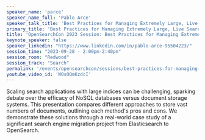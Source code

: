 ```yaml
---
speaker_name: 'parce'
speaker_name_full: 'Pablo Arce'
speaker_talk_title: 'Best Practices for Managing Extremely Large, Live Search Indices'
primary_title: 'Best Practices for Managing Extremely Large, Live Search Indices'
title: 'OpenSearchCon 2023 Session: Best Practices for Managing Extremely Large, Live Search Indices'
keynote_speaker: false
speaker_linkedin: "https://www.linkedin.com/in/pablo-arce-95504223/"
session_time: "2023-09-28 - 2:00pm-2:40pm"
session_room: "Redwood"
session_track: "Search"
permalink: '/events/opensearchcon/sessions/best-practices-for-managing-extremely-large-live-search-indices.html'
youtube_video_id: 'W0sOQmKzdcI'
---
```


Scaling search applications with large indices can be challenging, sparking debate over the efficacy of NoSQL databases versus document storage systems. This presentation compares different approaches to store vast numbers of documents, outlining each method's pros and cons. We demonstrate these solutions through a real-world case study of a significant search engine migration project from Elasticsearch to OpenSearch.
